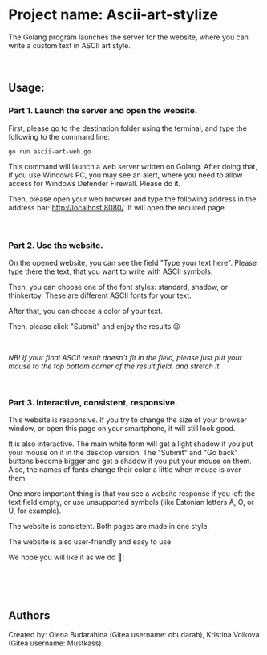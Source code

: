 # Project name: Ascii-art-stylize

The Golang program launches the server for the website, where you can write a custom text in ASCII art style.
<br>
<br>
<br>

## Usage:

### Part 1. Launch the server and open the website. 


First, please go to the destination folder using the terminal, and type the following to the command line:

`go run ascii-art-web.go`

This command will launch a web server written on Golang. After doing that, if you use Windows PC, you may see an alert, where you need to allow access for Windows Defender Firewall. Please do it.

Then, please open your web browser and type the following address in the address bar: [http://localhost:8080/](http://localhost:8080/). It will open the required page.
<br>
<br>
<br>

### Part 2. Use the website.

On the opened website, you can see the field "Type your text here". Please type there the text, that you want to write with ASCII symbols.

Then, you can choose one of the font styles: standard, shadow, or thinkertoy. These are different ASCII fonts for your text.

After that, you can choose a color of your text.

Then, please click "Submit" and enjoy the results 😉

<br>

*NB! If your final ASCII result doesn't fit in the field, please just put your mouse to the top bottom corner of the result field, and stretch it.*

<br>

### Part 3. Interactive, consistent, responsive.

This website is responsive. If you try to change the size of your browser window, or open this page on your smartphone, it will still look good.

It is also interactive. The main white form will get a light shadow if you put your mouse on it in the desktop version. The "Submit" and "Go back" buttons become bigger and get a shadow if you put your mouse on them. Also, the names of fonts change their color a little when mouse is over them.

One more important thing is that you see a website response if you left the text field empty, or use unsupported symbols (like Estonian letters Ä, Õ, or Ü, for example).

The website is consistent. Both pages are made in one style.

The website is also user-friendly and easy to use.

We hope you will like it as we do 🥰!

<br>
<br>
<br>

## Authors

Created by: Olena Budarahina (Gitea username: obudarah), Kristina Volkova (Gitea username: Mustkass).

